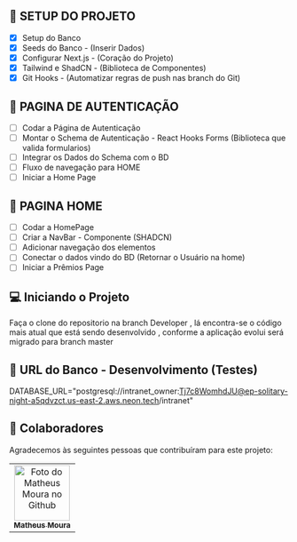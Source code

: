 ## 📝 SETUP DO PROJETO
- [X] Setup do Banco
- [X] Seeds do Banco - (Inserir Dados)
- [X] Configurar Next.js - (Coração do Projeto)
- [X] Tailwind e ShadCN - (Biblioteca de Componentes)
- [X] Git Hooks - (Automatizar regras de push nas branch do Git)
## 📝 PAGINA DE AUTENTICAÇÃO
- [ ] Codar a Página de Autenticação
- [ ] Montar o Schema de Autenticação - React Hooks Forms (Biblioteca que valida formularios)
- [ ] Integrar os Dados do Schema com o BD
- [ ] Fluxo de navegação para HOME
- [ ] Iniciar a Home Page
## 📝 PAGINA HOME
- [ ] Codar a HomePage
- [ ] Criar a NavBar - Componente (SHADCN)
- [ ] Adicionar navegação dos elementos 
- [ ] Conectar o dados vindo do BD (Retornar o Usuário na home)
- [ ] Iniciar a Prêmios Page
      
## 💻 Iniciando o Projeto
Faça o clone do repositorio na branch Developer , lá encontra-se o código mais atual que está sendo desenvolvido , conforme a aplicação evolui será migrado para branch master

## 🚀 URL do Banco - Desenvolvimento (Testes)
DATABASE_URL="postgresql://intranet_owner:Tj7c8WomhdJU@ep-solitary-night-a5qdvzct.us-east-2.aws.neon.tech/intranet"

## 🤝 Colaboradores

Agradecemos às seguintes pessoas que contribuíram para este projeto:

<table>
  <tr>
    <td align="center">
      <a href="#" title="github-profile">
        <img src="https://avatars.githubusercontent.com/u/52974709?v=4" width="100px;" alt="Foto do Matheus Moura no Github"/><br>
        <sub>
          <b>Matheus Moura</b>
        </sub>
      </a>
    </td>
  </tr>
</table>


